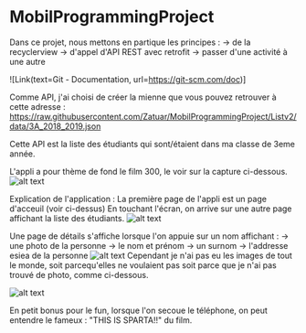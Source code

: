 # MobilProgrammingProject
Dans ce projet, nous mettons en partique les principes :
-> de la recyclerview
-> d'appel d'API REST avec retrofit
-> passer d'une activité à une autre

![Link(text=Git - Documentation, url=https://git-scm.com/doc)]

Comme API, j'ai choisi de créer la mienne que vous pouvez retrouver à cette adresse :
https://raw.githubusercontent.com/Zatuar/MobilProgrammingProject/Listv2/data/3A_2018_2019.json

Cette API est la liste des étudiants qui sont/étaient dans ma classe de 3eme année.

L'appli a pour thème de fond le film 300, le voir sur la capture ci-dessous. 
![alt text](https://raw.githubusercontent.com/Zatuar/MobilProgrammingProject/Listv2/screen/title.jpg)

Explication de l'application :
La première page de l'appli est un page d'acceuil (voir ci-dessus)
En touchant l'écran, on arrive sur une autre page affichant la liste des étudiants.
![alt text](https://raw.githubusercontent.com/Zatuar/MobilProgrammingProject/Listv2/screen/list.jpg)

Une page de détails s'affiche lorsque l'on appuie sur un nom affichant :
-> une photo de la personne
-> le nom et prénom
-> un surnom
-> l'addresse esiea de la personne
![alt text](https://raw.githubusercontent.com/Zatuar/MobilProgrammingProject/Listv2/screen/avec_photo.jpg)
Cependant je n'ai pas eu les images de tout le monde, soit parcequ'elles ne voulaient pas 
soit parce que je n'ai pas trouvé de photo, comme ci-dessous.

![alt text](https://raw.githubusercontent.com/Zatuar/MobilProgrammingProject/Listv2/screen/sans_photo.jpg)

En petit bonus pour le fun, lorsque l'on secoue le téléphone, on peut entendre le fameux : "THIS IS SPARTA!!" du film.
